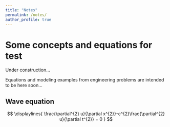 ```yaml
---
title: "Notes"
permalink: /notes/
author_profile: true
---
```


# Some concepts and equations for test

Under construction...

Equations and modeling examples from engineering problems are intended to be here soon...

## Wave equation

$$
\displaylines{
\frac{\partial^{2} u}{\partial x^{2}}-c^{2}\frac{\partial^{2} u}{\partial t^{2}} = 0 
}
$$
